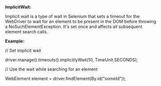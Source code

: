 ﻿**ImplicitWait:**

Implicit wait is a type of wait in Selenium that sets a timeout for the WebDriver to wait for an element to be present in the DOM before throwing a NoSuchElementException. It's set once and affects all subsequent element search calls.

**Example:**

// Set implicit wait

driver.manage().timeouts().implicitlyWait(10, TimeUnit.SECONDS);

// Use the wait while searching for an element

WebElement element = driver.findElement(By.id("someId"));
